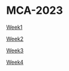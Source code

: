 # MCA-2023

[Week1](Week1/Week1.md)

[Week2](Week2/Week2.md)

[Week3](Week3/Week3.md)

[Week4](Week4/Week4.md)
